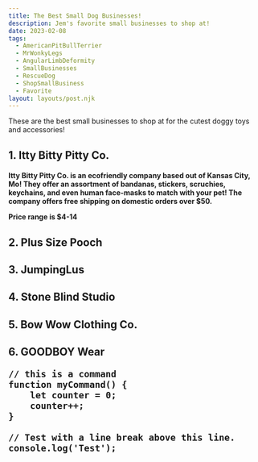 ```yaml
---
title: The Best Small Dog Businesses!
description: Jem's favorite small businesses to shop at!
date: 2023-02-08
tags:
  - AmericanPitBullTerrier
  - MrWonkyLegs
  - AngularLimbDeformity
  - SmallBusinesses
  - RescueDog
  - ShopSmallBusiness
  - Favorite
layout: layouts/post.njk
---
```


These are the best small businesses to shop at for the cutest doggy toys and accessories!

<h2> 1. Itty Bitty Pitty Co.

<h4> Itty Bitty Pitty Co. is an ecofriendly company based out of Kansas City, Mo! They offer an assortment of bandanas, stickers, scruchies, keychains, and even human face-masks to match with your pet! The company offers free shipping on domestic orders over $50.
  
Price range is $4-14

<h2> 2. Plus Size Pooch

<h2> 3. JumpingLus
  
<h2> 4. Stone Blind Studio
  
<h2> 5. Bow Wow Clothing Co.
  
<h2> 6. GOODBOY Wear  

```text/2-3
// this is a command
function myCommand() {
	let counter = 0;
	counter++;
}

// Test with a line break above this line.
console.log('Test');
```

